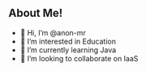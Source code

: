 ## About Me!

- 👋 Hi, I’m @anon-mr
- 👀 I’m interested in Education
- 🌱 I’m currently learning Java
- 💞️ I’m looking to collaborate on IaaS

<!---
anon-mr/anon-mr is a ✨ special ✨ repository because its `README.md` (this file) appears on your GitHub profile.
You can click the Preview link to take a look at your changes.
--->
